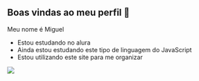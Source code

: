 ## Boas vindas ao meu perfil 🖤

Meu nome é Miguel

- Estou estudando no alura
- Ainda estou estudando este tipo de linguagem do JavaScript
- Estou utilizando este site para me organizar

![](https://media1.tenor.com/m/cWOj03zOpvAAAAAC/teacher-girl-from-the-other-side.gif)
